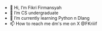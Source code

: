 - 👋 Hi, I’m Fikri Firmansyah
- 👀 I’m CS undergraduate 
- 🌱 I’m currently learning Python n Dlang
- 📫 How to reach me dm's me on X @FKriiif

<!---
Kriiif/Kriiif is a ✨ special ✨ repository because its `README.md` (this file) appears on your GitHub profile.
You can click the Preview link to take a look at your changes.
--->

